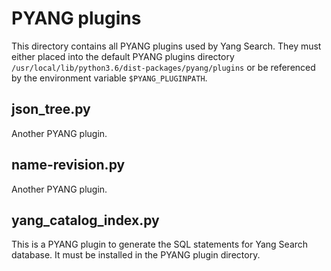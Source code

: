# PYANG plugins

This directory contains all PYANG plugins used by Yang Search. They must either placed into the default PYANG plugins directory
`/usr/local/lib/python3.6/dist-packages/pyang/plugins`
or be referenced by the environment variable `$PYANG_PLUGINPATH`.

## json_tree.py

Another PYANG plugin.

## name-revision.py

Another PYANG plugin.

## yang_catalog_index.py

This is a PYANG plugin to generate the SQL statements for Yang Search database. It must be installed in the PYANG plugin directory.
